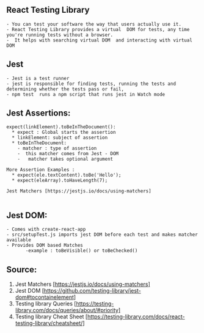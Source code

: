 ## React Testing Library

```
- You can test your software the way that users actually use it.
- React Testing Library provides a virtual  DOM for tests, any time you're running tests without a browser.
-  It helps with searching virtual DOM  and interacting with virtual DOM

```

## Jest

```
- Jest is a test runner
- jest is responsible for finding tests, running the tests and determining whether the tests pass or fail,
- npm test  runs a npm script that runs jest in Watch mode

```

## Jest Assertions:

```
expect(linkElement).toBeInTheDocument():
  * expect : Global starts the assertion
  * linkElement: subject of assertion
  * toBeInTheDocument:
    - matcher : type of assertion
    -  this matcher comes from Jest - DOM
    -   matcher takes optional argument

More Assertion Examples :
  * expect(ele.textContent).toBe('Hello');
  * expect(eleArray).toHaveLength(7);

Jest Matchers [https://jestjs.io/docs/using-matchers]


```

## Jest DOM:

```
- Comes with create-react-app
- src/setupTest.js imports jest DOM before each test and makes matcher available
- Provides DOM based Matches
       -example : toBeVisible() or toBeChecked()

```

## Source:

1. Jest Matchers [https://jestjs.io/docs/using-matchers]
2. Jest DOM [https://github.com/testing-library/jest-dom#tocontainelement]
3. Testing library Queries [https://testing-library.com/docs/queries/about/#priority]
4. Testing library Cheat Sheet [https://testing-library.com/docs/react-testing-library/cheatsheet/]
